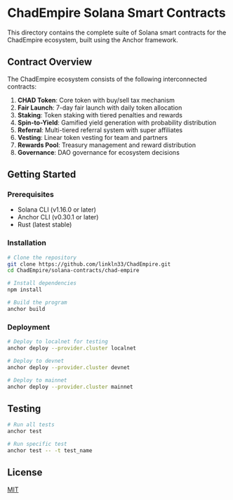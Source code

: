 # ChadEmpire Solana Smart Contracts

This directory contains the complete suite of Solana smart contracts for the ChadEmpire ecosystem, built using the Anchor framework.

## Contract Overview

The ChadEmpire ecosystem consists of the following interconnected contracts:

1. **CHAD Token**: Core token with buy/sell tax mechanism
2. **Fair Launch**: 7-day fair launch with daily token allocation
3. **Staking**: Token staking with tiered penalties and rewards
4. **Spin-to-Yield**: Gamified yield generation with probability distribution
5. **Referral**: Multi-tiered referral system with super affiliates
6. **Vesting**: Linear token vesting for team and partners
7. **Rewards Pool**: Treasury management and reward distribution
8. **Governance**: DAO governance for ecosystem decisions

## Getting Started

### Prerequisites

- Solana CLI (v1.16.0 or later)
- Anchor CLI (v0.30.1 or later)
- Rust (latest stable)

### Installation

```bash
# Clone the repository
git clone https://github.com/linkln33/ChadEmpire.git
cd ChadEmpire/solana-contracts/chad-empire

# Install dependencies
npm install

# Build the program
anchor build
```

### Deployment

```bash
# Deploy to localnet for testing
anchor deploy --provider.cluster localnet

# Deploy to devnet
anchor deploy --provider.cluster devnet

# Deploy to mainnet
anchor deploy --provider.cluster mainnet
```

## Testing

```bash
# Run all tests
anchor test

# Run specific test
anchor test -- -t test_name
```

## License

[MIT](LICENSE)
